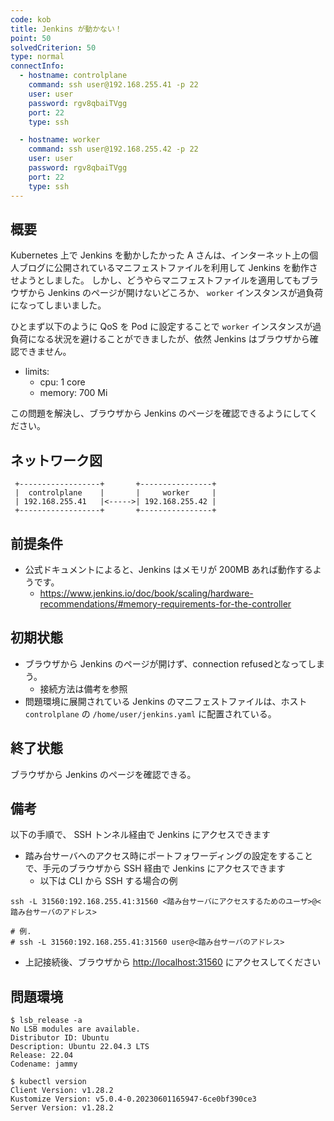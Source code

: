 ```yaml
---
code: kob
title: Jenkins が動かない！
point: 50
solvedCriterion: 50
type: normal
connectInfo:
  - hostname: controlplane
    command: ssh user@192.168.255.41 -p 22
    user: user
    password: rgv8qbaiTVgg
    port: 22
    type: ssh

  - hostname: worker
    command: ssh user@192.168.255.42 -p 22
    user: user
    password: rgv8qbaiTVgg
    port: 22
    type: ssh
---
```


## 概要

Kubernetes 上で Jenkins を動かしたかった A さんは、インターネット上の個人ブログに公開されているマニフェストファイルを利用して Jenkins を動作させようとしました。
しかし、どうやらマニフェストファイルを適用してもブラウザから Jenkins のページが開けないどころか、 `worker` インスタンスが過負荷になってしまいました。

ひとまず以下のように QoS を Pod に設定することで `worker` インスタンスが過負荷になる状況を避けることができましたが、依然 Jenkins はブラウザから確認できません。

* limits:
  * cpu: 1 core
  * memory: 700 Mi

この問題を解決し、ブラウザから Jenkins のページを確認できるようにしてください。

## ネットワーク図

```
 +------------------+       +----------------+
 |  controlplane    |       |     worker     |
 | 192.168.255.41   |<----->| 192.168.255.42 |
 +------------------+       +----------------+
```  

## 前提条件

* 公式ドキュメントによると、Jenkins はメモリが 200MB あれば動作するようです。
  * <https://www.jenkins.io/doc/book/scaling/hardware-recommendations/#memory-requirements-for-the-controller>

## 初期状態

* ブラウザから Jenkins のページが開けず、connection refusedとなってしまう。
  * 接続方法は備考を参照
* 問題環境に展開されている Jenkins のマニフェストファイルは、ホスト `controlplane` の `/home/user/jenkins.yaml` に配置されている。

## 終了状態

ブラウザから Jenkins のページを確認できる。

## 備考

以下の手順で、 SSH トンネル経由で Jenkins にアクセスできます

* 踏み台サーバへのアクセス時にポートフォワーディングの設定をすることで、手元のブラウザから SSH 経由で Jenkins にアクセスできます
  * 以下は CLI から  SSH する場合の例

~~~
ssh -L 31560:192.168.255.41:31560 <踏み台サーバにアクセスするためのユーザ>@<踏み台サーバのアドレス>

# 例.
# ssh -L 31560:192.168.255.41:31560 user@<踏み台サーバのアドレス>
~~~

* 上記接続後、ブラウザから <http://localhost:31560> にアクセスしてください

## 問題環境

```
$ lsb_release -a
No LSB modules are available.
Distributor ID: Ubuntu
Description: Ubuntu 22.04.3 LTS
Release: 22.04
Codename: jammy
```

```
$ kubectl version
Client Version: v1.28.2
Kustomize Version: v5.0.4-0.20230601165947-6ce0bf390ce3
Server Version: v1.28.2
```
